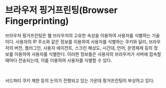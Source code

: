# 브라우저 핑거프린팅(Browser Fingerprinting)

브라우저 핑거프린팅은 웹 브라우저의 고유한 속성을 이용하여 사용자를 식별하는 기술이다. 사용자의 IP 주소와 같은 정보를 이용하여 사용자를 식별하는 쿠키와 달리, 브라우저의 버전, 플러그인, 사용자 에이전트, 스크린 해상도, 시간대, 언어, 운영체제 등의 정보를 이용하여 사용자를 식별한다. 이러한 정보들은 사용자의 브라우저가 서버에 접속할 때마다 전송되는데, 이를 이용하여 사용자를 식별할 수 있다.

<br>

서드파티 쿠키 제한 등의 논의가 진행되고 있는 가운데 핑거프린팅이 부상하고 있다.
